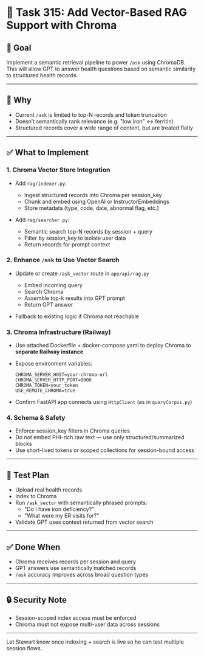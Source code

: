 # 🤖 Task 315: Add Vector-Based RAG Support with Chroma

## 🎯 Goal
Implement a semantic retrieval pipeline to power `/ask` using ChromaDB. This will allow GPT to answer health questions based on semantic similarity to structured health records.

---

## 🧠 Why
- Current `/ask` is limited to top-N records and token truncation
- Doesn’t semantically rank relevance (e.g. "low iron" ↔ ferritin)
- Structured records cover a wide range of content, but are treated flatly

---

## ✅ What to Implement

### 1. **Chroma Vector Store Integration**
- Add `rag/indexer.py`:
  - Ingest structured records into Chroma per session_key
  - Chunk and embed using OpenAI or InstructorEmbeddings
  - Store metadata (type, code, date, abnormal flag, etc.)

- Add `rag/searcher.py`:
  - Semantic search top-N records by session + query
  - Filter by session_key to isolate user data
  - Return records for prompt context

### 2. **Enhance `/ask` to Use Vector Search**
- Update or create `/ask_vector` route in `app/api/rag.py`
  - Embed incoming query
  - Search Chroma
  - Assemble top-k results into GPT prompt
  - Return GPT answer

- Fallback to existing logic if Chroma not reachable

### 3. **Chroma Infrastructure (Railway)**
- Use attached Dockerfile + docker-compose.yaml to deploy Chroma to **separate Railway instance**
- Expose environment variables:
  ```env
  CHROMA_SERVER_HOST=your-chroma-url
  CHROMA_SERVER_HTTP_PORT=8000
  CHROMA_TOKEN=your_token
  USE_REMOTE_CHROMA=true
  ```

- Confirm FastAPI app connects using `HttpClient` (as in `queryCorpus.py`)

### 4. **Schema & Safety**
- Enforce session_key filters in Chroma queries
- Do not embed PHI-rich raw text — use only structured/summarized blocks
- Use short-lived tokens or scoped collections for session-bound access

---

## 🧪 Test Plan
- Upload real health records
- Index to Chroma
- Run `/ask_vector` with semantically phrased prompts:
  - "Do I have iron deficiency?"
  - "What were my ER visits for?"
- Validate GPT uses context returned from vector search

---

## ✅ Done When
- Chroma receives records per session and query
- GPT answers use semantically matched records
- `/ask` accuracy improves across broad question types

---

## 🔒 Security Note
- Session-scoped index access must be enforced
- Chroma must not expose multi-user data across sessions

---

Let Stewart know once indexing + search is live so he can test multiple session flows.